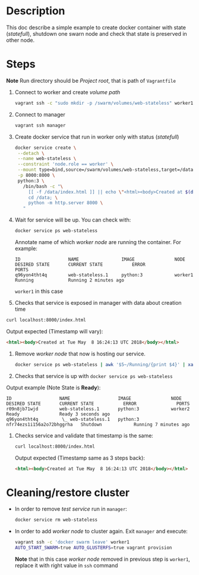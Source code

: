 # Description

This doc describe a simple example to create docker container with state
(_statefull_), shutdown one swarn node and check that state is preserved in
other node.

# Steps

**Note** Run directory should be _Project root_, that is path of `Vagrantfile`

1. Connect to worker and create _volume path_

   ```bash
   vagrant ssh -c "sudo mkdir -p /swarm/volumes/web-stateless" worker1
   ```

1. Connect to manager

   ```bash
   vagrant ssh manager
   ```

1. Create docker service that run in worker only with status (_statefull_)

   ```bash
   docker service create \
    --detach \
    --name web-stateless \
    --constraint 'node.role == worker' \
    --mount type=bind,source=/swarm/volumes/web-stateless,target=/data \
    -p 8000:8000 \
    python:3 \
      /bin/bash -c "\
        [[ -f /data/index.html ]] || echo \"<html><body>Created at $(date)</body></html>\" > /data/index.html; \
        cd /data; \
        python -m http.server 8000 \
      "
    ```

1. Wait for service will be up. You can check with:

   ```bash
   docker service ps web-stateless
   ```

   Annotate name of which _worker node_  are running the container. For example:

   ```
   ID                  NAME                IMAGE               NODE                DESIRED STATE       CURRENT STATE           ERROR               PORTS
   q96yon4tht4q        web-stateless.1     python:3            worker1             Running             Running 2 minutes ago
   ```

   `worker1` in this case

1. Checks that service is exposed in manager with data about creation time

  ```bash
  curl localhost:8000/index.html
  ```

  Output expected (Timestamp will vary):

  ```html
  <html><body>Created at Tue May  8 16:24:13 UTC 2018</body></html>
  ```

1. Remove _worker node_ that now is hosting our service.

   ```bash
   docker service ps web-stateless | awk '$5~/Running/{print $4}' | xargs docker node rm -f
   ```

1. Checks that service is up with `docker service ps web-stateless`


  Output example (Note State is **Ready**):

  ```
  ID                  NAME                  IMAGE               NODE                        DESIRED STATE       CURRENT STATE           ERROR               PORTS
  r09n8jb71wjd        web-stateless.1       python:3            worker2                     Ready               Ready 3 seconds ago
  q96yon4tht4q         \_ web-stateless.1   python:3            nfr74ezs1i156a2o72bhggrha   Shutdown            Running 7 minutes ago
  ```


1. Checks service and validate that timestamp is the same:
   ```bash
   curl localhost:8000/index.html
   ```

   Output expected (Timestamp same as 3 steps back):

   ```html
   <html><body>Created at Tue May  8 16:24:13 UTC 2018</body></html>
   ```

# Cleaning/restore cluster

* In order to remove _test service_ run in `manager`:

  ```bash
  docker service rm web-stateless
  ```

* In order to add _worker node_ to cluster again. Exit `manager` and execute:

  ```bash
  vagrant ssh -c 'docker swarm leave' worker1
  AUTO_START_SWARM=true AUTO_GLUSTERFS=true vagrant provision
  ```

  **Note** that in this case _worker node_ removed in previous step is
  `worker1`, replace it with right value in `ssh` command
